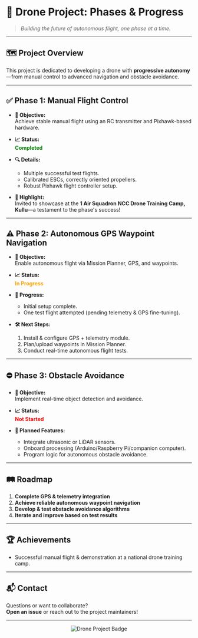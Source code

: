 # 🚀 **Drone Project: Phases & Progress**

> *Building the future of autonomous flight, one phase at a time.*

---

## 🗺️ **Project Overview**

This project is dedicated to developing a drone with **progressive autonomy**—from manual control to advanced navigation and obstacle avoidance.

---

## ✅ **Phase 1: Manual Flight Control**

- **🎯 Objective:**  
    Achieve stable manual flight using an RC transmitter and Pixhawk-based hardware.

- **📈 Status:**  
    <span style="color:green;">**Completed**</span>

- **🔍 Details:**
    - Multiple successful test flights.
    - Calibrated ESCs, correctly oriented propellers.
    - Robust Pixhawk flight controller setup.

- **🌟 Highlight:**  
    Invited to showcase at the **1 Air Squadron NCC Drone Training Camp, Kullu**—a testament to the phase's success!

---

## ⚠️ **Phase 2: Autonomous GPS Waypoint Navigation**

- **🎯 Objective:**  
    Enable autonomous flight via Mission Planner, GPS, and waypoints.

- **📈 Status:**  
    <span style="color:orange;">**In Progress**</span>

- **🚀 Progress:**
    - Initial setup complete.
    - One test flight attempted (pending telemetry & GPS fine-tuning).

- **🛠️ Next Steps:**
    1. Install & configure GPS + telemetry module.
    2. Plan/upload waypoints in Mission Planner.
    3. Conduct real-time autonomous flight tests.

---

## ⛔ **Phase 3: Obstacle Avoidance**

- **🎯 Objective:**  
    Implement real-time object detection and avoidance.

- **📈 Status:**  
    <span style="color:red;">**Not Started**</span>

- **🔮 Planned Features:**
    - Integrate ultrasonic or LiDAR sensors.
    - Onboard processing (Arduino/Raspberry Pi/companion computer).
    - Program logic for autonomous obstacle avoidance.

---

## 🛤️ **Roadmap**

1. **Complete GPS & telemetry integration**
2. **Achieve reliable autonomous waypoint navigation**
3. **Develop & test obstacle avoidance algorithms**
4. **Iterate and improve based on test results**

---

## 🏆 **Achievements**

- Successful manual flight & demonstration at a national drone training camp.

---

## 📬 **Contact**

Questions or want to collaborate?  
**Open an issue** or reach out to the project maintainers!

---

<p align="center">
    <img src="https://img.shields.io/badge/Drone-Project-blue?style=for-the-badge&logo=airbnb" alt="Drone Project Badge" />
</p>
